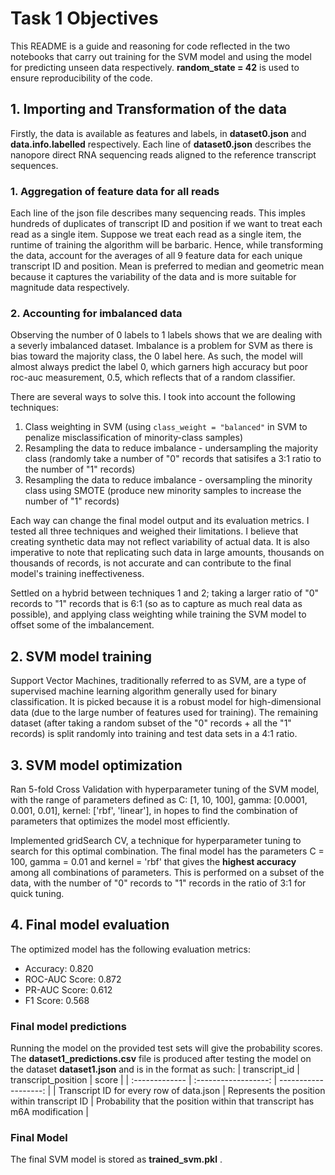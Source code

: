 # Task 1 Objectives 
This README is a guide and reasoning for code reflected in the two notebooks that carry out training for the SVM model and using the model for predicting unseen data respectively. **random_state = 42** is used to ensure reproducibility of the code.

## 1. Importing and Transformation of the data
Firstly, the data is available as features and labels, in **dataset0.json** and **data.info.labelled** respectively. Each line of **dataset0.json** describes the nanopore direct RNA sequencing reads aligned to the reference transcript sequences.

### 1. Aggregation of feature data for all reads
Each line of the json file describes many sequencing reads. This imples hundreds of duplicates of transcript ID and position if we want to treat each read as a single item. Suppose we treat each read as a single item, the runtime of training the algorithm will be barbaric. Hence, while transforming the data, account for the averages of all 9 feature data for each unique transcript ID and position. Mean is preferred to median and geometric mean because it captures the variability of the data and is more suitable for magnitude data respectively. 

### 2. Accounting for imbalanced data
Observing the number of 0 labels to 1 labels shows that we are dealing with a severly imbalanced dataset. Imbalance is a problem for SVM as there is bias toward the majority class, the 0 label here. As such, the model will almost always predict the label 0, which garners high accuracy but poor roc-auc measurement, 0.5, which reflects that of a random classifier.

There are several ways to solve this. I took into account the following techniques:
1. Class weighting in SVM (using `class_weight = "balanced"` in SVM to penalize misclassification of minority-class samples)
2. Resampling the data to reduce imbalance - undersampling the majority class (randomly take a number of "0" records that satisifes a 3:1 ratio to the number of "1" records)
3. Resampling the data to reduce imbalance - oversampling the minority class using SMOTE (produce new minority samples to increase the number of "1" records)

Each way can change the final model output and its evaluation metrics. I tested all three techniques and weighed their limitations. I believe that creating synthetic data may not reflect variability of actual data. It is also imperative to note that replicating such data in large amounts, thousands on thousands of records, is not accurate and can contribute to the final model's training ineffectiveness.

Settled on a hybrid between techniques 1 and 2; taking a larger ratio of "0" records to "1" records that is 6:1 (so as to capture as much real data as possible), and applying class weighting while training the SVM model to offset some of the imbalancement.


## 2. SVM model training 
Support Vector Machines, traditionally referred to as SVM, are a type of supervised machine learning algorithm generally used for binary classification. It is picked because it is a robust model for high-dimensional data (due to the large number of features used for training). The remaining dataset (after taking a random subset of the "0" records + all the "1" records) is split randomly into training and test data sets in a 4:1 ratio.

## 3. SVM model optimization
Ran 5-fold Cross Validation with hyperparameter tuning of the SVM model, with the range of parameters defined as C: [1, 10, 100], gamma: [0.0001, 0.001, 0.01], kernel: ['rbf', 'linear'], in hopes to find the combination of parameters that optimizes the model most efficiently. 

Implemented gridSearch CV, a technique for hyperparameter tuning to search for this optimal combination. The final model has the parameters C = 100, gamma = 0.01 and kernel = 'rbf' that gives the **highest accuracy** among all combinations of parameters. This is performed on a subset of the data, with the number of "0" records to "1" records in the ratio of 3:1 for quick tuning.

## 4. Final model evaluation
The optimized model has the following evaluation metrics:
- Accuracy: 0.820
- ROC-AUC Score: 0.872
- PR-AUC Score: 0.612
- F1 Score: 0.568

### Final model predictions
Running the model on the provided test sets will give the probability scores. The **dataset1_predictions.csv** file is produced after testing the model on the dataset **dataset1.json** and is in the format as such:
| transcript_id | transcript_position | score |
| :------------- | :------------------: | -------------------: |
| Transcript ID for every row of data.json | Represents the position within transcript ID | Probability that the position within that transcript has m6A modification |


### Final Model
The final SVM model is stored as **trained_svm.pkl** .
